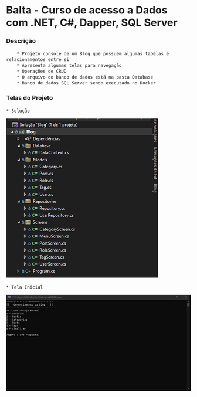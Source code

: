 # Balta - Curso de acesso a Dados com .NET, C#, Dapper, SQL Server

### Descrição
        * Projeto console de um Blog que possuem algumas tabelas e relacionamentos entre si
        * Apresenta algumas telas para navegação
        * Operações de CRUD
        * O arquivo do banco de dados está na pasta Database
        * Banco de dados SQL Server sendo executado no Docker

### Telas do Projeto
	* Solução
![](Images/solution.png?raw=true)

    * Tela Inicial
![](Images/application.png?raw=true)
